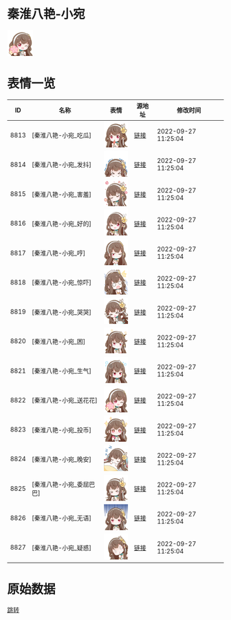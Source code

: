 # 秦淮八艳-小宛

<img src="./cover.png" height="60" alt="cover" />

# 表情一览

|ID|名称|表情|源地址|修改时间|
|----|----|----|----|----|
|8813|[秦淮八艳-小宛_吃瓜]|<img src="./pic/008813_%5B秦淮八艳-小宛_吃瓜%5D.png" height="60" alt="吃瓜"/>|[链接](http://i0.hdslb.com/bfs/emote/1fc412961145dae58198ff65ae26ac8d0a6feea1.png)|2022-09-27 11:25:04|
|8814|[秦淮八艳-小宛_发抖]|<img src="./pic/008814_%5B秦淮八艳-小宛_发抖%5D.png" height="60" alt="发抖"/>|[链接](http://i0.hdslb.com/bfs/emote/a042191c493e89b70eadd4cbe34e2177a88e1516.png)|2022-09-27 11:25:04|
|8815|[秦淮八艳-小宛_害羞]|<img src="./pic/008815_%5B秦淮八艳-小宛_害羞%5D.png" height="60" alt="害羞"/>|[链接](http://i0.hdslb.com/bfs/emote/7e1304fa2f1a6b10c8b211a54da98818d8988b99.png)|2022-09-27 11:25:04|
|8816|[秦淮八艳-小宛_好的]|<img src="./pic/008816_%5B秦淮八艳-小宛_好的%5D.png" height="60" alt="好的"/>|[链接](http://i0.hdslb.com/bfs/emote/b6624e5c31b487bee04ab4a799c544e816f81a6c.png)|2022-09-27 11:25:04|
|8817|[秦淮八艳-小宛_哼]|<img src="./pic/008817_%5B秦淮八艳-小宛_哼%5D.png" height="60" alt="哼"/>|[链接](http://i0.hdslb.com/bfs/emote/4b5798117afe15c05f7055af6b944c6701811b52.png)|2022-09-27 11:25:04|
|8818|[秦淮八艳-小宛_惊吓]|<img src="./pic/008818_%5B秦淮八艳-小宛_惊吓%5D.png" height="60" alt="惊吓"/>|[链接](http://i0.hdslb.com/bfs/emote/aaf35e9de6f6d445cb8476be3330e2968d113024.png)|2022-09-27 11:25:04|
|8819|[秦淮八艳-小宛_哭哭]|<img src="./pic/008819_%5B秦淮八艳-小宛_哭哭%5D.png" height="60" alt="哭哭"/>|[链接](http://i0.hdslb.com/bfs/emote/6e79c31740dae383e9604659643966187d98e040.png)|2022-09-27 11:25:04|
|8820|[秦淮八艳-小宛_困]|<img src="./pic/008820_%5B秦淮八艳-小宛_困%5D.png" height="60" alt="困"/>|[链接](http://i0.hdslb.com/bfs/emote/472ca76031f98018a693a02b0a003636c4592853.png)|2022-09-27 11:25:04|
|8821|[秦淮八艳-小宛_生气]|<img src="./pic/008821_%5B秦淮八艳-小宛_生气%5D.png" height="60" alt="生气"/>|[链接](http://i0.hdslb.com/bfs/emote/6a3e542f84c4c3dc0ed007bf849b1ca6919985dd.png)|2022-09-27 11:25:04|
|8822|[秦淮八艳-小宛_送花花]|<img src="./pic/008822_%5B秦淮八艳-小宛_送花花%5D.png" height="60" alt="送花花"/>|[链接](http://i0.hdslb.com/bfs/emote/6517eb281f430627dc60d072dc21ff95f2418d93.png)|2022-09-27 11:25:04|
|8823|[秦淮八艳-小宛_投币]|<img src="./pic/008823_%5B秦淮八艳-小宛_投币%5D.png" height="60" alt="投币"/>|[链接](http://i0.hdslb.com/bfs/emote/267faffffb882c70faa4eb61d2b1eabbae5e4ed7.png)|2022-09-27 11:25:04|
|8824|[秦淮八艳-小宛_晚安]|<img src="./pic/008824_%5B秦淮八艳-小宛_晚安%5D.png" height="60" alt="晚安"/>|[链接](http://i0.hdslb.com/bfs/emote/d3dad1669019cad342334f96d8bf6963e31abf46.png)|2022-09-27 11:25:04|
|8825|[秦淮八艳-小宛_委屈巴巴]|<img src="./pic/008825_%5B秦淮八艳-小宛_委屈巴巴%5D.png" height="60" alt="委屈巴巴"/>|[链接](http://i0.hdslb.com/bfs/emote/e93bb3c19e9021a08244c4ddcad53cec3fa7411e.png)|2022-09-27 11:25:04|
|8826|[秦淮八艳-小宛_无语]|<img src="./pic/008826_%5B秦淮八艳-小宛_无语%5D.png" height="60" alt="无语"/>|[链接](http://i0.hdslb.com/bfs/emote/6c8cdb7eaa91c818352c49874a744ab3ee886945.png)|2022-09-27 11:25:04|
|8827|[秦淮八艳-小宛_疑惑]|<img src="./pic/008827_%5B秦淮八艳-小宛_疑惑%5D.png" height="60" alt="疑惑"/>|[链接](http://i0.hdslb.com/bfs/emote/6da3a7c11d55c2b30cc05c5e6339140dad559a19.png)|2022-09-27 11:25:04|

# 原始数据

[跳转](./raw.json)

